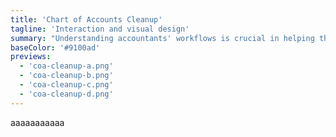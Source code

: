 ```yaml
---
title: 'Chart of Accounts Cleanup'
tagline: 'Interaction and visual design'
summary: "Understanding accountants' workflows is crucial in helping them clean up their clients' books."
baseColor: '#9100ad'
previews:
  - 'coa-cleanup-a.png'
  - 'coa-cleanup-b.png'
  - 'coa-cleanup-c.png'
  - 'coa-cleanup-d.png'
---
```


aaaaaaaaaaa
